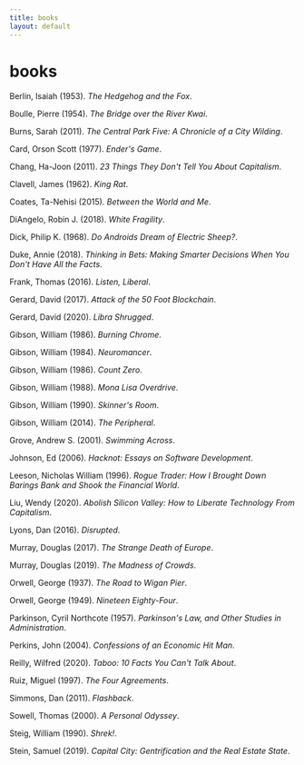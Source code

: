 ```yaml
---
title: books
layout: default
---
```

books
=====

Berlin, Isaiah (1953). *The Hedgehog and the Fox*.

Boulle, Pierre (1954). *The Bridge over the River Kwai*.

Burns, Sarah (2011). *The Central Park Five: A Chronicle of a City Wilding*.

Card, Orson Scott (1977). *Ender's Game*.

Chang, Ha-Joon (2011). *23 Things They Don't Tell You About Capitalism*.

Clavell, James (1962). *King Rat*.

Coates, Ta-Nehisi (2015). *Between the World and Me*.

DiAngelo, Robin J. (2018). *White Fragility*.

Dick, Philip K. (1968). *Do Androids Dream of Electric Sheep?*.

Duke, Annie (2018). *Thinking in Bets: Making Smarter Decisions When You Don't Have All the Facts*.

Frank, Thomas (2016). *Listen, Liberal*.

Gerard, David (2017). *Attack of the 50 Foot Blockchain*.

Gerard, David (2020). *Libra Shrugged*.

Gibson, William (1986). *Burning Chrome*.

Gibson, William (1984). *Neuromancer*.

Gibson, William (1986). *Count Zero*.

Gibson, William (1988). *Mona Lisa Overdrive*.

Gibson, William (1990). *Skinner's Room*.

Gibson, William (2014). *The Peripheral*.

Grove, Andrew S. (2001). *Swimming Across*.

Johnson, Ed (2006). *Hacknot: Essays on Software Development*.

Leeson, Nicholas William (1996). *Rogue Trader: How I Brought Down Barings Bank and Shook the Financial World*.

Liu, Wendy (2020). *Abolish Silicon Valley: How to Liberate Technology From Capitalism*.

Lyons, Dan (2016). *Disrupted*.

Murray, Douglas (2017). *The Strange Death of Europe*.

Murray, Douglas (2019). *The Madness of Crowds*.

Orwell, George (1937). *The Road to Wigan Pier*.

Orwell, George (1949). *Nineteen Eighty-Four*.

Parkinson, Cyril Northcote (1957). *Parkinson's Law, and Other Studies in Administration*.

Perkins, John (2004). *Confessions of an Economic Hit Man*.

Reilly, Wilfred (2020). *Taboo: 10 Facts You Can't Talk About*.

Ruiz, Miguel (1997). *The Four Agreements*.

Simmons, Dan (2011). *Flashback*.

Sowell, Thomas (2000). *A Personal Odyssey*.

Steig, William (1990). *Shrek!*.

Stein, Samuel (2019). *Capital City: Gentrification and the Real Estate State*.
